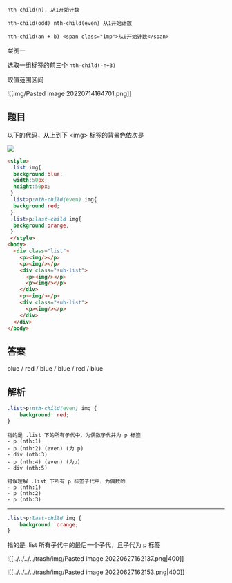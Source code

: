 ```ad-attention
nth-child(n), 从1开始计数

nth-child(odd) nth-child(even) 从1开始计数

nth-child(an + b) <span class="imp">从0开始计数</span>
```


案例一

选取一组标签的前三个 `nth-child(-n+3)`

取值范围区间

![[img/Pasted image 20220714164701.png]]



## 题目

以下的代码，从上到下 \<img\> 标签的背景色依次是

![](https://uploadfiles.nowcoder.com/images/20170919/300823_1505813946375_52788E971C0BEA04E8071D25B3AC3DCC)



```html
<style>
 .list img{
  background:blue;
  width:50px;
  height:50px;
 }
 .list>p:nth-child(even) img{
  background:red;
 }
 .list>p:last-child img{
  background:orange;
 }
 </style>
<body>
  <div class="list">
    <p><img/></p>
    <p><img/></p>
    <div class="sub-list">
      <p><img/></p>
      <p><img/></p>
    </div>
    <p><img/></p>
    <div class="sub-list">
      <p><img/></p>
    </div>
  </div>
</body>
```

## 答案

blue / red / blue / blue / red / blue

## 解析

```css
.list>p:nth-child(even) img {
	background: red;
}
```

```ad-warning
指的是 .list 下的所有子代中，为偶数子代并为 p 标签
- p (nth:1)
- p (nth:2) (even) (为 p)
- div (nth:3)
- p (nth:4) (even) (为p)
- div (nth:5)

错误理解 .list 下所有 p 标签子代中，为偶数的
- p (nth:1)
- p (nth:2)
- p (nth:3)
```

---

```css
.list>p:last-child img {
	background: orange;
}
```

指的是 .list 所有子代中的最后一个子代，且子代为 p 标签


![[../../../../trash/img/Pasted image 20220627162137.png|400]]


![[../../../../trash/img/Pasted image 20220627162153.png|400]]